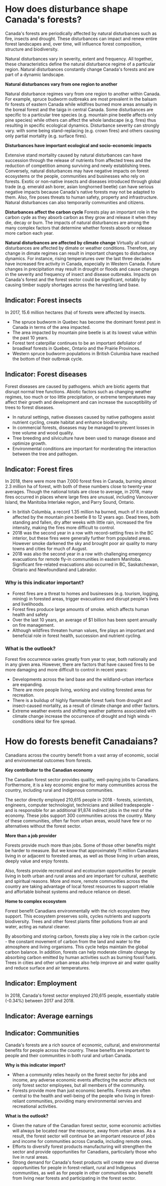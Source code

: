 

# How does disturbance shape Canada's forests?
Canada's forests are periodically affected by natural disturbances such as fire, insects and drought. These disturbances can impact and renew entire forest landscapes and, over time, will influence forest composition, structure and biodiversity.

Natural disturbances vary in severity, extent and frequency. All together, these characteristics define the natural disturbance regime of a particular region. Natural disturbances constantly change Canada's forests and are part of a dynamic landscape.

**Natural disturbances vary from one region to another**

Natural disturbance regimes vary from one region to another within Canada. For example, spruce budworm outbreaks are most prevalent in the balsam fir forests of eastern Canada while wildfires burned more areas annually in the boreal forest and the taiga in central Canada. Some disturbances are specific to a particular tree species (e.g. mountain pine beetle affects only pine species) while others can affect the whole landscape (e.g. fires) thus resulting in specific ecological dynamics. Disturbance severity can strongly vary. with some being stand-replacing (e.g. crown fires) and others causing only partial mortality (e.g. surface fires).

**Disturbances have important ecological and socio-economic impacts**

Extensive stand mortality caused by natural disturbances can have succession through the release of nutrients from affected trees and the reduction of competition among surviving and newly establishing trees. Conversely, natural disturbances may have negative impacts on forest ecosystems or the people, communities and businesses who rely on forests. Exotic or non-native insects and diseases introduced through global trade (e.g. emerald ash borer, asian longhorned beetle) can have serious negative impacts because Canada's native forests may not be adapted to them. Also, fire poses threats to human safety, property and infrastructure. Natural disturbances can also temporarily communities and citizens.

**Disturbances affect the carbon cycle**
Forests play an important role in the carbon cyde as they absorb carbon as they grow and release it when they die, decay or burn. The impacts of natural disturbances are among the many complex factors that determine whether forests absorb or release more carbon each year.

**Natural disturbances are affected by climate change**
Virtually all natural disturbances are affected by dimate or weather conditions. Therefore, any change in dimate regimes can result in important changes to disturbance dynamics. For instance, rising temperatures over the last three decades have increased fire activity in Canada, especially in Western Canada. Future changes in precipitation may result in drought or floods and cause changes in the severity and frequency of insect and disease outbreaks. Impacts on Canada's forest and the forest sector could be significant, notably by causing timber supply shortages across the harvesting land base.

## Indicator: Forest insects
In 2017, 15.6 million hectares (ha) of forests were affected by insects.
- The spruce budworm in Quebec has become the dominant forest pest in Canada in terms of the area impacted.
- The area impacted by mountain pine beetle is at its lowest value within the past 10 years.
- Forest tent caterpillar continues to be an important defoliator of broadleaf forests in Quebec, Ontario and the Prairie Provinces.
- Western spruce budworm populations in British Columbia have reached the bottom of their outbreak cycle.

## Indicator: Forest diseases

Forest diseases are caused by pathogens. which are biotic agents that disrupt normal tree functions. Abiotic factors such as changing weather regimes, too much or too little precipitation, or extreme temperatures may affect their growth and development and can increase the susceptibility of trees to forest diseases.
- In natural settings, native diseases caused by native pathogens assist nutrient cycling, create habitat and enhance biodiversity.
- In commercial forests, diseases may be managed to prevent losses in tree volume and wood quality.
- Tree breeding and silviculture have been used to manage disease and optimize growth.
- Environmental conditions are important for morderating the interaction between the tree and pathogen.

## Indicator: Forest fires
In 2018, there were more than 7,000 forest fires in Canada, burning almost 2.3 million ha of forest, with both of these numbers close to twenty-year averages. Though the national totals are close to average, in 2018, many fires occurred in places where large fires are unusual, including Vancouver Island, the Manitoba Interlake region, and Parry Sound, Ontario.
- In british Columbia, a record 1.35 million ha burned, much of it in stands affected by the mountain pine beetle 8 to 12 years ago. Dead trees, both standing and fallen, dry after weeks with little rain, increased the fire intensity, making the fires more difficult to control.
- 2018 was the second year in a row with record-setting fires in the BC interior, but these fires were generally further from populated areas. However smoke darkened the sky and brought poor air quality to many towns and cities for much of August.
- 2018 was also the second year in a row with challenging emergency evacuations for remote fly-in communities in eastern Manitoba. Significant fire-related evacuations also occurred in BC, Saskatchewan, Ontario and Newfoundland and Labrador.

### Why is this indicator important?
- Forest fires are a threat to homes and businesses (e.g. tourism, logging, mining) in forested areas, trigger evacuations and disrupt people's lives and livelihoods.
- Forest fires produce large amounts of smoke. which affects human health and safety
- Over the last 10 years, an average of $1 billion has been spent annually on fire management.
- Although wildfires threaten human values, fire plays an important and beneficial role in forest health, succession and nutrient cycling.

### What is the outlook?
Forest fire occurrence varies greatly from year to year, both nationally and in any given area. However, there are factors that have caused fires to be more damaging and more difficult to control in recent years:
- Developments across the land base and the wildland-urban interface are expanding.
- There are more people living, working and visiting forested areas for recreation.
- There is a buildup of highly flammable forest fuels from drought and insect-caused mortality, as a result of climate change and other factors.
- Extreme weather events and shifting weather patterns associated with climate change increase the occurrence of drought and high winds - conditions ideal for fire spread.

# How do forests benefit Canadaians?
Canadians across the country benefit from a vast array of economic, social and environmental outcomes from forests.

**Key contributor to the Canadian economy**

The Canadian forest sector provides quality, well-paying jobs to Canadians. Forthermore, it is a key economic engine for many communities across the country, including rural and Indigenous communities.

The sector directly employed 210,615 people in 2018 - forests, scientists, engineers, computer technologist, technicians and skilled tradespeople - and is responsible for an additional 91,874 indirect jobs in the rest of the economy. These jobs support 300 communities across the country. Many of these communities, often far from urban areas, would have few or no alternatives without the forest sector.

**More than a job provider**

Forests provide much more than jobs. Some of those other benefits might be harder to measure. But we know that approximately 11 million Canadians living in or adjacent to forested areas, as well as those living in urban areas, deeply value and enjoy forests.

Also, forests provide recreational and ecotourism opportunities for people living in both urban and rural areas and are important for cultural, aesthetic and spiritual reasons. More and more, remote communities across the country are taking advantage of local forest resources to support reliable and affortable bioheat systems and reduce reliance on diesel.

**Home to complex ecosystem**

Forest benefit Canadians environmentally with the rich ecosystem they support. This ecosystem preserves soils, cycles nutrients and supports biodiversity. Trees and other forest plants filter pollutions from air and water, acting as natural cleaner.

By absorbing and storing carbon, forests play a key role in the carbon cycle - the constant movement of carbon from the land and water to the atmosphere and living organisms. This cycle helps maintain the global carbon balance. In addition, forests can help moderate climate change by absorbing carbon emitted by human activities such as burning fossil fuels. Trees in cities and other urban areas also help improve air and water quality and reduce surface and air temperatures.

## Indicator: Employment
In 2018, Canada's forest sector employed 210,615 people, essentially stable (-0.34%) between 2017 and 2018.

## Indicator: Average earnings

## Indicator: Communities
Canada's forests are a rich source of economic, cultural, and environmental benefits for people across the country. These benefits are important to people and their communities in both rural and urban Canada.

**Why is this indicator import?**

- When a community relies heavily on the forest sector for jobs and income, any adverse economic events affecting the sector affects not only forest sector employees, but all members of the community.
- Forests provide more than just economic benefits. Forests are often central to the health and well-being of the people who living in forest-reliant communities, providing many environmental servies and recreational activities.

**What is the outlook?**

- Given the nature of the Canadian forest sector, some economic activities will always be located near the resource, away from urban areas. As a result, the forest sector will continue be an important resource of jobs and income for communities across Canadia, including remote ones.
- Efforts to diversify forest products manufacturing will strengthen the sector and provide opportunities for Canadians, particularly those who live in rural areas.
- Strong demand for Canada's foest products will create new and diverse opportunities for people in forest-reliant, rural and Indigeous communities, as well as for people in other communities who benefit from living near forests and participating in the forest sector.



